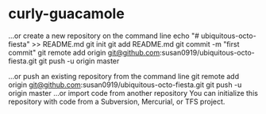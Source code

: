 # curly-guacamole

…or create a new repository on the command line
echo "# ubiquitous-octo-fiesta" >> README.md
git init
git add README.md
git commit -m "first commit"
git remote add origin git@github.com:susan0919/ubiquitous-octo-fiesta.git
git push -u origin master
                
…or push an existing repository from the command line
git remote add origin git@github.com:susan0919/ubiquitous-octo-fiesta.git
git push -u origin master
…or import code from another repository
You can initialize this repository with code from a Subversion, Mercurial, or TFS project.
